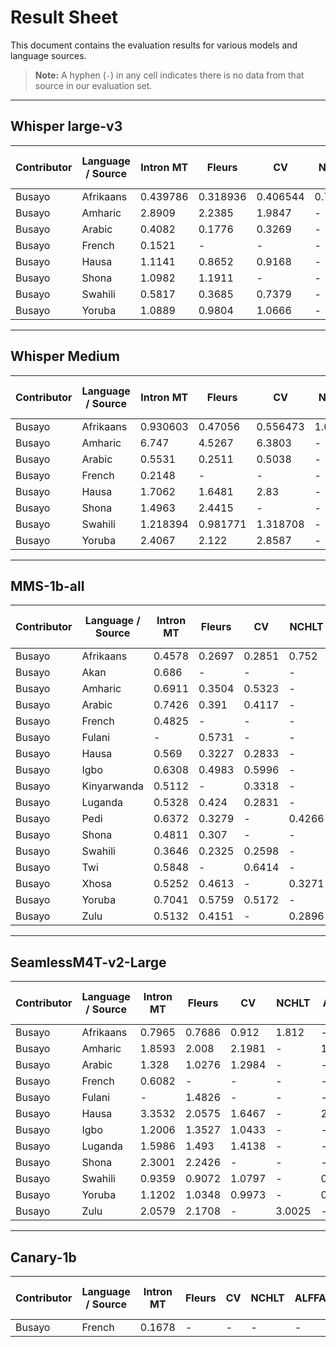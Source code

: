 # Result Sheet

This document contains the evaluation results for various models and language sources.

> **Note:** A hyphen (`-`) in any cell indicates there is no data from that source in our evaluation set.

---

## Whisper large-v3

| Contributor | Language / Source | Intron MT | Fleurs   | CV       | NCHLT  | ALFFA  | Bible TTS | OpenSLR | NaijaVoices | Ashesi Financial Inclusion | Avg      |
|-------------|-------------------|-----------|----------|----------|--------|--------|-----------|---------|-------------|----------------------------|------------|
| Busayo    | Afrikaans         | 0.439786  | 0.318936 | 0.406544 | 0.71122| -      | -         | -       | -           | -                          | 0.4691215  |
| Busayo    | Amharic           | 2.8909    | 2.2385   | 1.9847   | -      | 1.7235 | -         | -       | -           | -                          | 2.2094     |
| Busayo    | Arabic            | 0.4082    | 0.1776   | 0.3269   | -      | -      | -         | -       | -           | 0.3042333333               | -          |
| Busayo    | French            | 0.1521    | -        | -        | -      | -      | -         | -       | 0.086579   | -                          | 0.1193395  |
| Busayo    | Hausa             | 1.1141    | 0.8652   | 0.9168   | -      | 1.0328 | -         | 0.9863  | 0.98304     | -                          | -          |
| Busayo    | Shona             | 1.0982    | 1.1911   | -        | -      | -      | -         | -       | 1.14465     | -                          | -          |
| Busayo    | Swahili           | 0.5817    | 0.3685   | 0.7379   | -      | 0.8381 | -         | -       | 0.63155     | -                          | -          |
| Busayo    | Yoruba            | 1.0889    | 0.9804   | 1.0666   | -      | 1.0801 | -         | 1.0455  | 1.0523      | -                          | -          |

---

## Whisper Medium

| Contributor | Language / Source | Intron MT | Fleurs   | CV       | NCHLT  | ALFFA  | Bible TTS | OpenSLR | NaijaVoices | Ashesi Financial Inclusion | Avg |
|-------------|-------------------|-----------|----------|----------|--------|--------|-----------|---------|-------------|----------------------------|-------|
| Busayo    | Afrikaans         | 0.930603  | 0.47056  | 0.556473 | 1.01685| -      | -         | -       | 0.7436215   | -                          | -     |
| Busayo    | Amharic           | 6.747     | 4.5267   | 6.3803   | -      | 5.2004 | -         | -       | 5.7136     | -                          | -     |
| Busayo    | Arabic            | 0.5531    | 0.2511   | 0.5038   | -      | -      | -         | -       | 0.436      | -                          | -     |
| Busayo    | French            | 0.2148    | -        | -        | -      | 0.1298 | -         | 0.1723  | -           | -                          | -     |
| Busayo    | Hausa             | 1.7062    | 1.6481   | 2.83     | -      | 1.1337 | -         | 2.0578  | 1.87516    | -                          | -     |
| Busayo    | Shona             | 1.4963    | 2.4415   | -        | -      | -      | -         | -       | 1.9689     | -                          | -     |
| Busayo    | Swahili           | 1.218394  | 0.981771 | 1.318708 | -      | 1.421545| -        | -       | 1.2351045  | -                          | -     |
| Busayo    | Yoruba            | 2.4067    | 2.122    | 2.8587   | -      | 1.1647 | -         | 2.281194| 2.1666588  | -                          | -     |

---

## MMS-1b-all

| Contributor | Language / Source | Intron MT | Fleurs  | CV      | NCHLT  | ALFFA  | Bible TTS | OpenSLR | NaijaVoices | Ashesi Financial Inclusion | Avg       |
|-------------|-------------------|-----------|---------|---------|--------|--------|-----------|---------|-------------|----------------------------|-------------|
| Busayo    | Afrikaans         | 0.4578    | 0.2697  | 0.2851  | 0.752  | -      | -         | -       | -           | -                          | 0.44115     |
| Busayo    | Akan              | 0.686     | -       | -       | -      | -      | -         | -       | 0.8278      | 0.7569                     | -           |
| Busayo    | Amharic           | 0.6911    | 0.3504  | 0.5323  | -      | 0.7409 | -         | -       | -           | -                          | 0.578675    |
| Busayo    | Arabic            | 0.7426    | 0.391   | 0.4117  | -      | -      | -         | -       | -           | -                          | 0.5151     |
| Busayo    | French            | 0.4825    | -       | -       | -      | -      | -         | -       | 0.2803      | -                          | 0.3814     |
| Busayo    | Fulani            | -         | 0.5731  | -       | -      | -      | -         | -       | -           | -                          | 0.5731     |
| Busayo    | Hausa             | 0.569     | 0.3227  | 0.2833  | -      | -      | 1.0408    | -       | 0.4165      | -                          | 0.52646    |
| Busayo    | Igbo              | 0.6308    | 0.4983  | 0.5996  | -      | -      | -         | -       | 0.5555      | -                          | 0.57105    |
| Busayo    | Kinyarwanda       | 0.5112    | -       | 0.3318  | -      | -      | -         | -       | -           | -                          | 0.4215     |
| Busayo    | Luganda           | 0.5328    | 0.424   | 0.2831  | -      | -      | -         | -       | -           | -                          | 0.4133     |
| Busayo    | Pedi              | 0.6372    | 0.3279  | -       | 0.4266 | -      | -         | -       | -           | -                          | 0.4639     |
| Busayo    | Shona             | 0.4811    | 0.307   | -       | -      | -      | -         | -       | -           | -                          | 0.39405    |
| Busayo    | Swahili           | 0.3646    | 0.2325  | 0.2598  | -      | 0.4187 | -         | -       | -           | -                          | 0.3189     |
| Busayo    | Twi               | 0.5848    | -       | 0.6414  | -      | 0.5028 | -         | -       | -           | -                          | 0.5763333333|
| Busayo    | Xhosa             | 0.5252    | 0.4613  | -       | 0.3271 | -      | -         | -       | -           | -                          | 0.4378666667|
| Busayo    | Yoruba            | 0.7041    | 0.5759  | 0.5172  | -      | 0.2788 | -         | 0.6437  | -           | -                          | 0.54394    |
| Busayo    | Zulu              | 0.5132    | 0.4151  | -       | 0.2896 | -      | -         | -       | -           | -                          | 0.4059666667|

---

## SeamlessM4T-v2-Large

| Contributor | Language / Source | Intron MT | Fleurs  | CV     | NCHLT  | ALFFA  | Bible TTS | OpenSLR | NaijaVoices | Ashesi Financial Inclusion | Avg    |
|-------------|-------------------|-----------|---------|--------|--------|--------|-----------|---------|-------------|----------------------------|----------|
| Busayo    | Afrikaans         | 0.7965    | 0.7686  | 0.912  | 1.812  | -      | -         | -       | -           | -                          | 1.072275 |
| Busayo    | Amharic           | 1.8593    | 2.008   | 2.1981 | -      | 1.0624 | -         | -       | -           | -                          | 1.78195  |
| Busayo    | Arabic            | 1.328     | 1.0276  | 1.2984 | -      | -      | -         | -       | -           | -                          | 1.218    |
| Busayo    | French            | 0.6082    | -       | -      | -      | -      | 0.5613    | -       | -           | -                          | 0.58475  |
| Busayo    | Fulani            | -         | 1.4826  | -      | -      | -      | -         | -       | -           | -                          | 1.4826   |
| Busayo    | Hausa             | 3.3532    | 2.0575  | 1.6467 | -      | 2.4612 | -         | 2.4111  | -           | -                          | 2.38594  |
| Busayo    | Igbo              | 1.2006    | 1.3527  | 1.0433 | -      | -      | -         | 1.3278  | -           | -                          | 1.2311   |
| Busayo    | Luganda           | 1.5986    | 1.493   | 1.4138 | -      | -      | -         | -       | -           | -                          | 1.5018   |
| Busayo    | Shona             | 2.3001    | 2.2426  | -      | -      | -      | -         | -       | -           | -                          | 2.27135  |
| Busayo    | Swahili           | 0.9359    | 0.9072  | 1.0797 | -      | 0.9236 | -         | -       | -           | -                          | 0.9616   |
| Busayo    | Yoruba            | 1.1202    | 1.0348  | 0.9973 | -      | 0.5378 | -         | 1.1255  | -           | -                          | 0.96312  |
| Busayo    | Zulu              | 2.0579    | 2.1708  | -      | 3.0025 | -      | -         | -       | -           | -                          | 2.4104   |

---

## Canary-1b

| Contributor | Language / Source | Intron MT | Fleurs | CV | NCHLT | ALFFA | Bible TTS | OpenSLR | NaijaVoices | Ashesi Financial Inclusion | Avg   |
|-------------|-------------------|-----------|--------|----|-------|-------|-----------|---------|-------------|----------------------------|---------|
| Busayo    | French            | 0.1678    | -      | -  | -     | -     | 0.0653    | -       | -           | -                          | 0.11655 |
